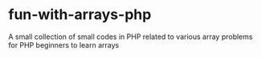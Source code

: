 # fun-with-arrays-php
A small collection of small codes in PHP related to various array problems for PHP beginners to learn arrays
